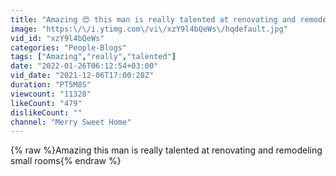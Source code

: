 ```yaml
---
title: "Amazing 😍 this man is really talented at renovating and remodeling small rooms🏠"
image: "https:\/\/i.ytimg.com\/vi\/xzY9l4bQeWs\/hqdefault.jpg"
vid_id: "xzY9l4bQeWs"
categories: "People-Blogs"
tags: ["Amazing","really","talented"]
date: "2022-01-26T06:12:54+03:00"
vid_date: "2021-12-06T17:00:28Z"
duration: "PT5M8S"
viewcount: "11328"
likeCount: "479"
dislikeCount: ""
channel: "Merry Sweet Home"
---
```

{% raw %}Amazing this man is really talented at renovating and remodeling small rooms{% endraw %}
